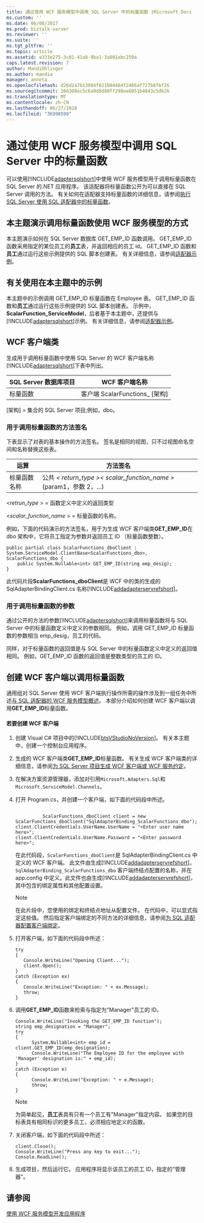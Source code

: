 ```yaml
---
title: 通过使用 WCF 服务模型中调用 SQL Server 中的标量函数 |Microsoft Docs
ms.custom: ''
ms.date: 06/08/2017
ms.prod: biztalk-server
ms.reviewer: ''
ms.suite: ''
ms.tgt_pltfrm: ''
ms.topic: article
ms.assetid: a331e275-3c81-41a8-9ba1-3a801ebc259a
caps.latest.revision: 7
author: MandiOhlinger
ms.author: mandia
manager: anneta
ms.openlocfilehash: d26d2a7b13804f621b04484f2466af727b8fbf26
ms.sourcegitcommit: 266308ec5c6a9d8d80ff298ee6051b4843c5d626
ms.translationtype: MT
ms.contentlocale: zh-CN
ms.lasthandoff: 06/27/2018
ms.locfileid: "36998590"
---
```

# <a name="invoke-scalar-functions-in-sql-server-by-using-the-wcf-service-model"></a>通过使用 WCF 服务模型中调用 SQL Server 中的标量函数
可以使用[!INCLUDE[adaptersqlshort](../../includes/adaptersqlshort-md.md)]中使用 WCF 服务模型用于调用标量函数在 SQL Server 的.NET 应用程序。 该适配器将标量函数公开为可以直接在 SQL Server 调用的方法。 有关如何在适配器支持标量函数的详细信息，请参阅[执行 SQL Server 使用 SQL 适配器中的标量函数](../../adapters-and-accelerators/adapter-sql/execute-scalar-functions-in-sql-server-using-the-sql-adapter.md)。  

## <a name="how-this-topic-demonstrates-invoking-scalar-functions-using-the-wcf-service-model"></a>本主题演示调用标量函数使用 WCF 服务模型的方式  
 本主题演示如何在 SQL Server 数据库 GET_EMP_ID 函数调用。 GET_EMP_ID 函数采用指定的某位员工的**员工**表，并返回相应的员工 id。 GET_EMP_ID 函数和**员工**通过运行这些示例提供的 SQL 脚本创建表。 有关详细信息，请参阅[适配器示例](../../adapters-and-accelerators/accelerator-rosettanet/adapter-samples.md)。  

## <a name="about-the-examples-used-in-this-topic"></a>有关使用在本主题中的示例  
 本主题中的示例调用 GET_EMP_ID 标量函数在 Employee 表。 GET_EMP_ID 函数和**员工**通过运行这些示例提供的 SQL 脚本创建表。 示例中， **ScalarFunction_ServiceModel**，后者基于本主题中，还提供与[!INCLUDE[adaptersqlshort](../../includes/adaptersqlshort-md.md)]示例。 有关详细信息，请参阅[适配器示例](../../adapters-and-accelerators/accelerator-rosettanet/adapter-samples.md)。  

## <a name="the-wcf-client-class"></a>WCF 客户端类  
 生成用于调用标量函数中使用 SQL Server 的 WCF 客户端名称[!INCLUDE[adaptersqlshort](../../includes/adaptersqlshort-md.md)]下表中列出。  

|SQL Server 数据库项目|WCF 客户端名称|  
|----------------------------------|---------------------|  
|标量函数|客户端 ScalarFunctions_ [架构]|  

 [架构] = 集合的 SQL Server 项目;例如，dbo。  

### <a name="method-signature-for-invoking-scalar-functions"></a>用于调用标量函数的方法签名  
 下表显示了对表的基本操作的方法签名。 签名是相同的视图，只不过视图命名空间和名称替换这些表。  


|      运算       |                             方法签名                             |
|----------------------|--------------------------------------------------------------------------|
| 标量函数名称 | 公共 *< return_type >*<em>< scalar_function_name ></em>(param1，参数 2，...) |

 \<*retrun_type* \> = 函数定义中定义的返回类型  

 \<*scalar_function_name* \> = 标量函数的名称。  

 例如，下面的代码演示的方法签名，用于为生成 WCF 客户端类**GET_EMP_ID**在 dbo 架构中，它将员工指定为参数并返回员工 ID （标量函数整数）。  

```  
public partial class ScalarFunctions_dboClient : System.ServiceModel.ClientBase<ScalarFunctions_dbo>, ScalarFunctions_dbo {      
    public System.Nullable<int> GET_EMP_ID(string emp_desig);  
}  
```  

 此代码片段**ScalarFunctions_dboClient**是 WCF 中的类的生成的 SqlAdapterBindingClient.cs 名称[!INCLUDE[addadapterservrefshort](../../includes/addadapterservrefshort-md.md)]。  

### <a name="parameters-for-invoking-scalar-functions"></a>用于调用标量函数的参数  
 通过公开的方法的参数[!INCLUDE[adaptersqlshort](../../includes/adaptersqlshort-md.md)]来调用标量函数将与 SQL Server 中的标量函数定义中定义的参数相同。 例如，调用 GET_EMP_ID 标量函数的参数相当 emp_desig，员工的代码。  

 同样，对于标量函数的返回值是与 SQL Server 中的标量函数定义中定义的返回值相同。 例如，GET_EMP_ID 函数的返回值是整数类型的员工的 ID。  

## <a name="creating-a-wcf-client-to-invoke-scalar-functions"></a>创建 WCF 客户端以调用标量函数  
 通用组对 SQL Server 使用 WCF 客户端执行操作所需的操作涉及到一组任务中所述[与 SQL 适配器的 WCF 服务模型概述](../../adapters-and-accelerators/adapter-sql/overview-of-the-wcf-service-model-with-the-sql-adapter.md)。 本部分介绍如何创建 WCF 客户端以调用**GET_EMP_ID**标量函数。  

#### <a name="to-create-a-wcf-client"></a>若要创建 WCF 客户端  

1. 创建 Visual C# 项目中的[!INCLUDE[btsVStudioNoVersion](../../includes/btsvstudionoversion-md.md)]。 有关本主题中，创建一个控制台应用程序。  

2. 生成的 WCF 客户端类**GET_EMP_ID**标量函数。 有关生成 WCF 客户端类的详细信息，请参阅[为 SQL Server 项目生成 WCF 客户端或 WCF 服务约定](../../adapters-and-accelerators/adapter-sql/generate-a-wcf-client-or-wcf-service-contract-for-sql-server-artifacts.md)。  

3. 在解决方案资源管理器，添加对引用`Microsoft.Adapters.Sql`和`Microsoft.ServiceModel.Channels`。  

4. 打开 Program.cs，并创建一个客户端，如下面的代码段中所述。  

   ```  

             ScalarFunctions_dboClient client = new ScalarFunctions_dboClient("SqlAdapterBinding_ScalarFunctions_dbo");  
   client.ClientCredentials.UserName.UserName = "<Enter user name here>";  
   client.ClientCredentials.UserName.Password = "<Enter password here>";  
   ```  

    在此代码段，`ScalarFunctions_dboClient`是 SqlAdapterBindingClient.cs 中定义的 WCF 客户端。 此文件由生成[!INCLUDE[addadapterservrefshort](../../includes/addadapterservrefshort-md.md)]。 `SqlAdapterBinding_ScalarFunctions_dbo` 客户端终结点配置的名称，并在 app.config 中定义。此文件也由生成[!INCLUDE[addadapterservrefshort](../../includes/addadapterservrefshort-md.md)]，其中包含的绑定属性和其他配置设置。  

   > [!NOTE]
   >  在此片段中，您使用的绑定和终结点地址从配置文件。 在代码中，可以显式指定这些值。 然后指定客户端绑定的不同方法的详细信息，请参阅[为 SQL 适配器配置客户端绑定](../../adapters-and-accelerators/adapter-sql/configure-a-client-binding-for-the-sql-adapter.md)。  

5. 打开客户端，如下面的代码段中所述：  

   ```  
   try  
   {  
      Console.WriteLine("Opening Client...");  
      client.Open();  
   }  
   catch (Exception ex)  
   {  
      Console.WriteLine("Exception: " + ex.Message);  
      throw;  
   }  
   ```  

6. 调用**GET_EMP_ID**函数来检索与指定为"Manager"员工的 ID。  

   ```  
   Console.WriteLine("Invoking the GET_EMP_ID function");  
   string emp_designation = "Manager";  
   try  
   {  
         System.Nullable<int> emp_id = client.GET_EMP_ID(emp_designation);  
         Console.WriteLine("The Employee ID for the employee with 'Manager' designation is:" + emp_id);  
   }  
   catch (Exception e)  
   {  
         Console.WriteLine("Exception: " + e.Message);  
         throw;  
   }  
   ```  

   > [!NOTE]
   >  为简单起见，**员工**表具有只有一个员工有"Manager"指定内容。 如果您的目标表具有相同标识的更多员工，必须相应地定义的函数。  

7. 关闭客户端，如下面的代码段中所述：  

   ```  
   client.Close();  
   Console.WriteLine("Press any key to exit...");  
   Console.ReadLine();  
   ```  

8. 生成项目，然后运行它。 应用程序将显示该员工的员工 ID，指定的"管理器"。  

## <a name="see-also"></a>请参阅  
[使用 WCF 服务模型开发应用程序](../../adapters-and-accelerators/adapter-sql/develop-sql-applications-using-the-wcf-service-model.md)